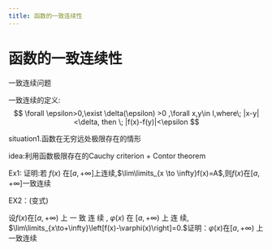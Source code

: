 ```yaml
---
title: 函数的一致连续性
---
```






# 函数的一致连续性






一致连续问题

一致连续的定义:
$$
 \forall  \epsilon>0,\exist \delta(\epsilon) >0 ,\forall x,y\in I,where\; |x-y|<\delta, then \; |f(x)-f(y)|<\epsilon
$$

situation1.函数在无穷远处极限存在的情形

idea:利用函数极限存在的Cauchy criterion + Contor   theorem

Ex1:
证明:若 $f(x)$ 在$[a,+\infty]$上连续,$\lim\limits_{x \to \infty}f(x)=A$,则$f(x)$在$[a,+\infty]$一致连续

EX2：(变式)


设$f(x)$在$[a,+\infty)$ 上 一 致 连 续 , $\varphi(x)$ 在 $[a,+\infty)$ 上 连 续, $\lim\limits_{x\to+\infty}\left[f(x)-\varphi(x)\right]=0.$证明：$\varphi(x)$在$\left[a,+\infty\right)$ 上一致连续


<!-- 

$$
\begin{align*}
&f\in C[a,b],f\text{在}(a,b)\text{可导}\\
&\forall x\in(a,b)g^{\prime}(x)\neq0. \text{求证:存在一个点}s,\text{使得}\\
&\frac{f^{\prime}(s)}{g^{\prime}(s)}=\frac{f(s)-f(a)}{g(b)-g(s)} \\
&\text{证明:上式}\Leftrightarrow  f^{\prime}(s)g(b)-f^{\prime}(s)g(s)=g^{\prime}(s)f(s)-g^{\prime}(s)f(a) \\
& \Leftrightarrow f^{\prime}(s)g(s)+g^{\prime}(s)f(s)=f^{\prime}(s)g(s)+g(s)f(s). \\
&\Leftrightarrow g(b)f(x)^{\prime}|_{x=\xi}+[f(a)g(x)]^{\prime}|_{x=\xi}=[f(x)g(x)]^{\prime}|_{x=\xi} \\
&\text{令}F(x)=f(x)g(x)-g(b)f(x)-f(a)g(x)\\
&\text{由于}F(a)=-g(b)f(a),F(b)=-f(a)g(b).
\text{由Rolle定理存在}s, \in (a,b),st. F'(\xi)=0\\
\end{align*}
$$ -->



